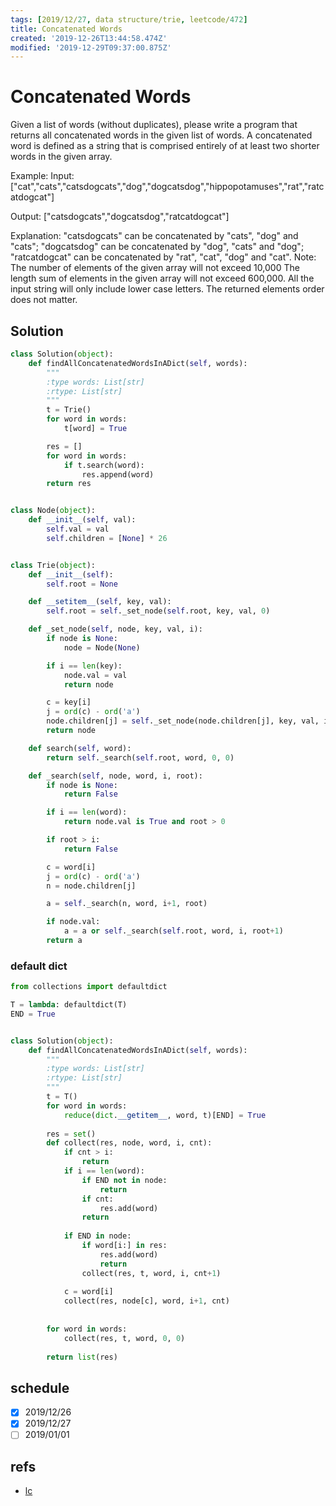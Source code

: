 ```yaml
---
tags: [2019/12/27, data structure/trie, leetcode/472]
title: Concatenated Words
created: '2019-12-26T13:44:58.474Z'
modified: '2019-12-29T09:37:00.875Z'
---
```


# Concatenated Words

Given a list of words (without duplicates), please write a program that returns all concatenated words in the given list of words.
A concatenated word is defined as a string that is comprised entirely of at least two shorter words in the given array.

Example:
Input: ["cat","cats","catsdogcats","dog","dogcatsdog","hippopotamuses","rat","ratcatdogcat"]

Output: ["catsdogcats","dogcatsdog","ratcatdogcat"]

Explanation: "catsdogcats" can be concatenated by "cats", "dog" and "cats"; 
 "dogcatsdog" can be concatenated by "dog", "cats" and "dog"; 
"ratcatdogcat" can be concatenated by "rat", "cat", "dog" and "cat".
Note:
The number of elements of the given array will not exceed 10,000
The length sum of elements in the given array will not exceed 600,000.
All the input string will only include lower case letters.
The returned elements order does not matter.

## Solution

```python
class Solution(object):
    def findAllConcatenatedWordsInADict(self, words):
        """
        :type words: List[str]
        :rtype: List[str]
        """
        t = Trie()
        for word in words:
            t[word] = True

        res = []
        for word in words:
            if t.search(word):
                res.append(word)
        return res


class Node(object):
    def __init__(self, val):
        self.val = val
        self.children = [None] * 26


class Trie(object):
    def __init__(self):
        self.root = None

    def __setitem__(self, key, val):
        self.root = self._set_node(self.root, key, val, 0)

    def _set_node(self, node, key, val, i):
        if node is None:
            node = Node(None)

        if i == len(key):
            node.val = val
            return node

        c = key[i]
        j = ord(c) - ord('a')
        node.children[j] = self._set_node(node.children[j], key, val, i+1)
        return node

    def search(self, word):
        return self._search(self.root, word, 0, 0)

    def _search(self, node, word, i, root):
        if node is None:
            return False

        if i == len(word):
            return node.val is True and root > 0

        if root > i:
            return False

        c = word[i]
        j = ord(c) - ord('a')
        n = node.children[j]

        a = self._search(n, word, i+1, root)

        if node.val:
            a = a or self._search(self.root, word, i, root+1)
        return a


```

### default dict

```python
from collections import defaultdict

T = lambda: defaultdict(T)
END = True


class Solution(object):
    def findAllConcatenatedWordsInADict(self, words):
        """
        :type words: List[str]
        :rtype: List[str]
        """
        t = T()
        for word in words:
            reduce(dict.__getitem__, word, t)[END] = True
        
        res = set()
        def collect(res, node, word, i, cnt):
            if cnt > i:
                return
            if i == len(word):
                if END not in node:
                    return
                if cnt:
                    res.add(word)
                return
            
            if END in node:
                if word[i:] in res:
                    res.add(word)
                    return
                collect(res, t, word, i, cnt+1)
            
            c = word[i]
            collect(res, node[c], word, i+1, cnt)
            
        
        for word in words:
            collect(res, t, word, 0, 0)
        
        return list(res)
```

## schedule

* [x] 2019/12/26
* [x] 2019/12/27
* [ ] 2019/01/01

## refs

* [lc](https://leetcode.com/problems/concatenated-words/)
